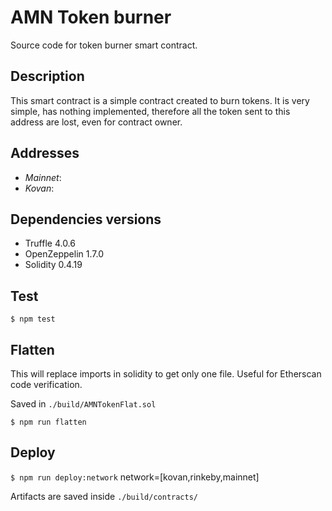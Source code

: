 # AMN Token burner

Source code for token burner smart contract.


## Description

This smart contract is a simple contract created to burn tokens. 
It is very simple, has nothing implemented, therefore all the token sent to this address are lost, even for contract owner.

## Addresses

- *Mainnet*: [](https://etherscan.io/address/)
- *Kovan*: [](https://kovan.etherscan.io/address/)

## Dependencies versions
  - Truffle 4.0.6
  - OpenZeppelin 1.7.0
  - Solidity 0.4.19

## Test

`$ npm test`

## Flatten

This will replace imports in solidity to get only one file.
Useful for Etherscan code verification.

Saved in `./build/AMNTokenFlat.sol`

`$ npm run flatten`

## Deploy

`$ npm run deploy:network` network=[kovan,rinkeby,mainnet]

Artifacts are saved inside  `./build/contracts/`
